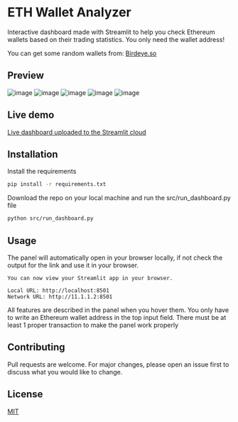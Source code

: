 # ETH Wallet Analyzer

Interactive dashboard made with Streamlit to help you check Ethereum wallets based on their trading statistics. You only need the wallet address!

You can get some random wallets from: [Birdeye.so](https://birdeye.so/leaderboard/7D?chain=ethereum)

## Preview
![image](https://github.com/piotrb9/wallet-analyzer/assets/157641773/2f53e7b1-44ec-4966-82a1-2afaacb2d864)
![image](https://github.com/piotrb9/wallet-analyzer/assets/157641773/647c1ebd-cc0e-4952-a9b2-2a272a868b70)
![image](https://github.com/piotrb9/wallet-analyzer/assets/157641773/1b12587a-23d4-4ee7-8658-0485bdb0fc07)
![image](https://github.com/piotrb9/wallet-analyzer/assets/157641773/148476c8-f162-4098-9e8f-e37d1ca945fd)
![image](https://github.com/piotrb9/wallet-analyzer/assets/157641773/d14f6f79-745d-4e95-9cda-73ed1fd3d835)

## Live demo
[Live dashboard uploaded to the Streamlit cloud](https://wallet-analyzer-portfolio.streamlit.app/)

## Installation

Install the requirements
```bash
pip install -r requirements.txt
```

Download the repo on your local machine and run the src/run_dashboard.py file

```bash
python src/run_dashboard.py
```

## Usage
The panel will automatically open in your browser locally, if not check the output for the link and use it in your browser.
```
You can now view your Streamlit app in your browser.

Local URL: http://localhost:8501
Network URL: http://11.1.1.2:8501
```

All features are described in the panel when you hover them. You only have to write an Ethereum wallet address in the top input field. There must be at least 1 proper transaction to make the panel work properly

## Contributing

Pull requests are welcome. For major changes, please open an issue first
to discuss what you would like to change.

## License

[MIT](https://choosealicense.com/licenses/mit/)

